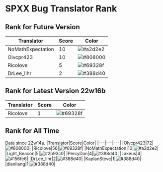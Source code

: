 # SPXX Bug Translator Rank
## Rank for Future Version
|Translator|Score|Color|
|---|---|---|
|NoMathExpectation|10|![#a2d2e2](https://via.placeholder.com/15/a2d2e2/000000?text=+)|
|Olvcpr423|10|![#808000](https://via.placeholder.com/15/808000/000000?text=+)|
|Ricolove|5|![#69328f](https://via.placeholder.com/15/69328f/000000?text=+)|
|DrLee_lihr|2|![#388d40](https://via.placeholder.com/15/388d40/000000?text=+)|
## Rank for Latest Version 22w16b
|Translator|Score|Color|
|---|---|---|
|Ricolove|1|![#69328f](https://via.placeholder.com/15/69328f/000000?text=+)|
## Rank for All Time
Data since 22w14a.
|Translator|Score|Color|
|---|---|---|
|Olvcpr423|72|![#808000](https://via.placeholder.com/15/808000/000000?text=+)|
|Ricolove|56|![#69328f](https://via.placeholder.com/15/69328f/000000?text=+)|
|NoMathExpectation|10|![#a2d2e2](https://via.placeholder.com/15/a2d2e2/000000?text=+)|
|Light_Beacon|5|![#2b93c0](https://via.placeholder.com/15/2b93c0/000000?text=+)|
|PercyDan|4|![#388d40](https://via.placeholder.com/15/388d40/000000?text=+)|
|Lakeus|4|![#156fe6](https://via.placeholder.com/15/156fe6/000000?text=+)|
|DrLee_lihr|2|![#388d40](https://via.placeholder.com/15/388d40/000000?text=+)|
|KaplanSteve|1|![#388d40](https://via.placeholder.com/15/388d40/000000?text=+)|
|dianliang|1|![#388d40](https://via.placeholder.com/15/388d40/000000?text=+)|